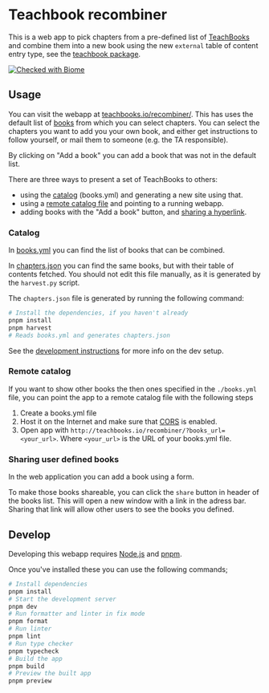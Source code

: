 # Teachbook recombiner

This is a web app to pick chapters from a pre-defined list of [TeachBooks](https://teachbooks.io/) and combine them into a new book using
the new `external` table of content entry type, see the [teachbook package](https://teachbooks.readthedocs.io/latest/external.html).

[![Checked with Biome](https://img.shields.io/badge/Checked_with-Biome-60a5fa?style=flat&logo=biome)](https://biomejs.dev)

## Usage

You can visit the webapp at [teachbooks.io/recombiner/](http://teachbooks.io/recombiner/). This has uses the default list of [books](books.yml) from which you can select chapters.
You can select the chapters you want to add you your own book, and either get instructions to follow yourself, or mail them to someone (e.g. the TA responsible).

By clicking on "Add a book" you can add a book that was not in the default list.

There are three ways to present a set of TeachBooks to others:
- using the [catalog](#catalog) (books.yml) and generating a new site using that.
- using a [remote catalog file](#remote-catalog) and pointing to a running webapp.
- adding books with the "Add a book" button, and [sharing a hyperlink](#sharing-user-defined-books).

### Catalog

In [books.yml](books.yml) you can find the list of books that can be combined.

In [chapters.json](chapters.json) you can find the same books, but with their table of contents fetched.
You should not edit this file manually, as it is generated by the `harvest.py` script.

The `chapters.json` file is generated by running the following command:

```bash
# Install the dependencies, if you haven't already
pnpm install
pnpm harvest
# Reads books.yml and generates chapters.json
```
See the [development instructions](#develop) for more info on the dev setup.

### Remote catalog

If you want to show other books the then ones specified in the `./books.yml` file, you can point the app to a remote
catalog file with the following steps
1. Create a books.yml file
2. Host it on the Internet and make sure that [CORS](https://developer.mozilla.org/en-US/docs/Web/HTTP/Guides/CORS) is enabled.
3. Open app with `http://teachbooks.io/recombiner/?books_url=<your_url>`. Where `<your_url>` is the URL of your books.yml file.

### Sharing user defined books

In the web application you can add a book using a form. 

To make those books shareable, you can click the `share` button in header of the books list. This will open a new window with a link in the adress bar. Sharing that link will allow other users to see the books you defined.

## Develop

Developing this webapp requires [Node.js](https://nodejs.org/en) and [pnpm](https://pnpm.io/installation).

Once you've installed these you can use the following commands;

```bash
# Install dependencies
pnpm install
# Start the development server
pnpm dev
# Run formatter and linter in fix mode
pnpm format
# Run linter
pnpm lint
# Run type checker
pnpm typecheck
# Build the app
pnpm build
# Preview the built app
pnpm preview
```
